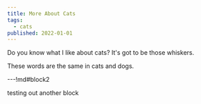 ```yaml
---
title: More About Cats
tags:
  - cats
published: 2022-01-01
---
```


Do you know what I like about cats? It's got to be those whiskers.

These words are the same in cats and dogs.

---!md#block2

testing out another block
